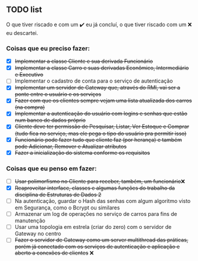 ## TODO list

O que tiver riscado e com um ✔️ eu já concluí, o que tiver riscado com um ❌ eu descartei.

### Coisas que eu **preciso** fazer:


- [x] ~~Implementar a classe Cliente e sua derivada Funcionário~~
- [x] ~~Implementar a classe Carro e suas derivadas Econômico, Intermediário e Executivo~~
- [ ] Implementar o cadastro de conta para o serviço de autenticação
- [x] ~~Implementar um servidor de Gateway que, através do RMI, vai ser a ponte entre o usuário e os serviços~~
- [x] ~~Fazer com que os clientes sempre vejam uma lista atualizada dos carros (na compra)~~
- [x] ~~Implementar a autenticação do usuário com logins e senhas que estão num banco de dados próprio~~
- [x] ~~Cliente deve ter permissão de Pesquisar, Listar, Ver Estoque e Comprar (tudo fica no serviço, mas ele pega o tipo do usuário pra permitir isso)~~
- [x] ~~Funcionário pode fazer tudo que cliente faz (por herança) e também pode Adicionar, Remover e Atualizar atributos~~
- [x] ~~Fazer a inicialização do sistema conforme os requisitos~~

### Coisas que eu **penso** em fazer:

- [ ] ~~Usar polimorfismo no Cliente para receber, também, um funcionário~~❌
- [x] ~~Reaproveitar interface, classes e algumas funções do trabalho da disciplina de Estruturas de Dados 2~~
- [ ] Na autenticação, guardar o Hash das senhas com algum algoritmo visto em Segurança, como o Bcrypt ou similares
- [ ] Armazenar um log de operações no serviço de carros para fins de manutenção
- [ ] Usar uma topologia em estrela (criar do zero) com o servidor de Gateway no centro
- [ ] ~~Fazer o servidor de Gateway como um server multithread das práticas, porém já conectado com os serviços de autenticação e aplicação e aberto a conexões de clientes~~ ❌
